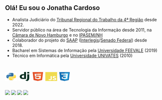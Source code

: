 ## Olá! Eu sou o Jonatha Cardoso

- Analista Judiciário do [Tribunal Regional do Trabalho da 4ª Região](https://www.trt4.jus.br/portais/trt4) desde 2022.
- Servidor público na área de Tecnologia da Informação desde 2011, na [Câmara de Novo Hamburgo](https://portal.camaranh.rs.gov.br/) e no [IPASEM/NH](https://www.ipasemnh.com.br/)
- Colaborador do projeto do [SAAP](https://github.com/interlegis/saap) ([Interlegis](https://github.com/interlegis)/[Senado Federal](https://www12.senado.leg.br/hpsenado)) desde 2018.
- Bacharel em Sistemas de Informação pela [Universidade FEEVALE](https://www.feevale.br/) (2019)
- Técnico em Informática pela [Universidade UNIVATES](https://www.univates.br/) (2010)

 ##
<div style="display: inline_block"><br>
  <img align="center" alt="Python" height="30" width="40" src="https://raw.githubusercontent.com/devicons/devicon/master/icons/python/python-original.svg">
  <img align="center" alt="Django" height="30" width="40" src="https://raw.githubusercontent.com/devicons/devicon/master/icons/django/django-plain.svg">
  <img align="center" alt="HTML" height="30" width="40" src="https://raw.githubusercontent.com/devicons/devicon/master/icons/html5/html5-original.svg">
  <img align="center" alt="Js" height="30" width="40" src="https://raw.githubusercontent.com/devicons/devicon/master/icons/javascript/javascript-plain.svg">  
  <img align="center" alt="CSS" height="30" width="40" src="https://raw.githubusercontent.com/devicons/devicon/master/icons/css3/css3-original.svg">
</div>
  
  ##
 
<div> 
  <a href="https://instagram.com/ojonathacardoso" target="_blank"><img src="https://img.shields.io/badge/-Instagram-%23E4405F?style=for-the-badge&logo=instagram&logoColor=white" target="_blank"></a>
 <a href="https://discordapp.com/users/994733711159468033" target="_blank"><img src="https://img.shields.io/badge/Discord-7289DA?style=for-the-badge&logo=discord&logoColor=white" target="_blank"></a> 
  <a href = "mailto:ojonathacardoso@gmail.com"><img src="https://img.shields.io/badge/-Gmail-%23333?style=for-the-badge&logo=gmail&logoColor=white" target="_blank"></a>
  <a href="https://www.linkedin.com/in/jonathacardoso" target="_blank"><img src="https://img.shields.io/badge/-LinkedIn-%230077B5?style=for-the-badge&logo=linkedin&logoColor=white" target="_blank"></a> 
  
</div>
